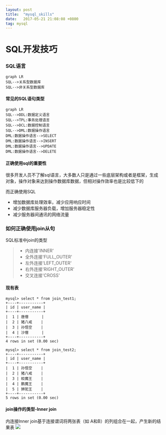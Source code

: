 ```yaml
---
layout: post
title:  "mysql_skills"
date:   2017-05-21 21:08:08 +0800
tag: mysql
---
```

# SQL开发技巧


### SQL语言
```
graph LR
SQL-->关系型数据库
SQL-->非关系型数据库
```

#### 常见的SQL语句类型

```
graph LR
SQL-->DDL:数据定义语言
SQL-->TPL:事务处理语言
SQL-->DCL:数据控制语言
SQL-->DML:数据操作语言
DML:数据操作语言-->SELECT
DML:数据操作语言-->INSERT
DML:数据操作语言-->UPDATE
DML:数据操作语言-->DELETE
```

#### 正确使用sql的重要性
很多开发人员不了解sql语言，大多数人只是通过一些底层架构或者是框架，生成对象，操作对象来达到操作数据库数据，但相对操作效率也是比较低下的

而正确使用SQL
*   增加数据库处理效率，减少应用响应时间
*   减少数据库服务器负载，增加服务器稳定性
*   减少服务器间通讯的网络流量


### 如何正确使用join从句

SQL标准中join的类型
> * 内连接'INNER'
> * 全外连接'FULL_OUTER'
> * 左外连接'LEFT_OUTER'
> * 右外连接'RIGHT_OUTER'
> * 交叉连接'CROSS'

#### 现有表
```
mysql> select * from join_test1;
+----+-----------+
| id | user_name |
+----+-----------+
|  1 | 唐僧      |
|  2 | 猪八戒    |
|  3 | 孙悟空    |
|  4 | 沙僧      |
+----+-----------+
4 rows in set (0.00 sec)

mysql> select * from join_test2;
+----+-----------+
| id | user_name |
+----+-----------+
|  1 | 孙悟空    |
|  2 | 猪八戒    |
|  3 | 蛟魔王    |
|  4 | 鹏魔王    |
|  5 | 狮驼王    |
+----+-----------+
5 rows in set (0.00 sec)
```

#### join操作的类型-Inner join
内连接Inner join基于连接谓词将两张表（如 A和B）的列组合在一起，产生新的结果表
![]('../images/posts/mysql/Inner_join.png')
